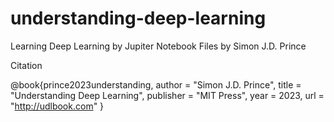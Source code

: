 # understanding-deep-learning
Learning Deep Learning by Jupiter Notebook Files by Simon J.D. Prince

Citation

 @book{prince2023understanding,
 author = "Simon J.D. Prince",
 title = "Understanding Deep Learning",
 publisher = "MIT Press",
 year = 2023,
 url = "http://udlbook.com"
}
